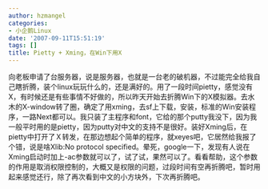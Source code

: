 ```yaml
---
author: hzmangel
categories:
- 小企鹅Linux
date: '2007-09-11T15:51:19'
tags: []
title: Pietty + Xming，在Win下用X
---
```

向老板申请了台服务器，说是服务器，也就是一台老的破机器，不过能完全给我自己瞎折腾，装个linux玩玩什么的，还是满好的。用了一段时间pietty，感觉没有X，有时候还是有些事情不好做的，所以昨天开始去折腾Win下的X模拟器。<!--more-->去水木的X-window转了圈，确定了用xming，去sf上下载，安装，标准的Win安装程序，一路Next都可以。我只装了主程序和font，它给的那个putty我没下，因为我一般平时用的是pietty，因为putty对中文的支持不是很好。装好Xming后，在pietty中打开了Ｘ转发，在那边想起个简单的程序，就xeyes吧，它居然给我报了个错，说是啥Xlib:No protocol specified。晕死，google一下，发现有人说在Xming启动时加上-ac参数就可以了，试了试，果然可以了。看看帮助，这个参数的作用是取消权限控制的，大概又是权限的问题，过段时间有空再折腾吧，暂时用起来感觉还行，除了再次看到中文的小方块外，下次再折腾吧。